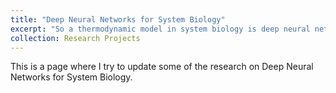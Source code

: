 ```yaml
---
title: "Deep Neural Networks for System Biology"
excerpt: "So a thermodynamic model in system biology is deep neural network"
collection: Research Projects
---
```


This is a page where I try to update some of the research on Deep Neural Networks for System Biology.


